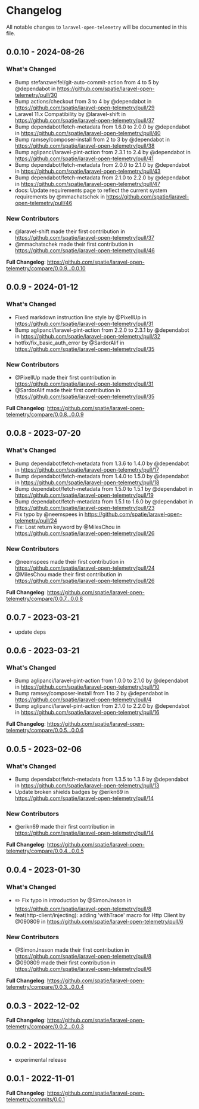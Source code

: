 # Changelog

All notable changes to `laravel-open-telemetry` will be documented in this file.

## 0.0.10 - 2024-08-26

### What's Changed

* Bump stefanzweifel/git-auto-commit-action from 4 to 5 by @dependabot in https://github.com/spatie/laravel-open-telemetry/pull/30
* Bump actions/checkout from 3 to 4 by @dependabot in https://github.com/spatie/laravel-open-telemetry/pull/29
* Laravel 11.x Compatibility by @laravel-shift in https://github.com/spatie/laravel-open-telemetry/pull/37
* Bump dependabot/fetch-metadata from 1.6.0 to 2.0.0 by @dependabot in https://github.com/spatie/laravel-open-telemetry/pull/40
* Bump ramsey/composer-install from 2 to 3 by @dependabot in https://github.com/spatie/laravel-open-telemetry/pull/38
* Bump aglipanci/laravel-pint-action from 2.3.1 to 2.4 by @dependabot in https://github.com/spatie/laravel-open-telemetry/pull/41
* Bump dependabot/fetch-metadata from 2.0.0 to 2.1.0 by @dependabot in https://github.com/spatie/laravel-open-telemetry/pull/43
* Bump dependabot/fetch-metadata from 2.1.0 to 2.2.0 by @dependabot in https://github.com/spatie/laravel-open-telemetry/pull/47
* docs: Update requirements page to reflect the current system requirements by @mmachatschek in https://github.com/spatie/laravel-open-telemetry/pull/46

### New Contributors

* @laravel-shift made their first contribution in https://github.com/spatie/laravel-open-telemetry/pull/37
* @mmachatschek made their first contribution in https://github.com/spatie/laravel-open-telemetry/pull/46

**Full Changelog**: https://github.com/spatie/laravel-open-telemetry/compare/0.0.9...0.0.10

## 0.0.9 - 2024-01-12

### What's Changed

* Fixed markdown instruction line style by @PixellUp in https://github.com/spatie/laravel-open-telemetry/pull/31
* Bump aglipanci/laravel-pint-action from 2.2.0 to 2.3.1 by @dependabot in https://github.com/spatie/laravel-open-telemetry/pull/32
* hotfix/fix_basic_auth_error by @SardorAlif in https://github.com/spatie/laravel-open-telemetry/pull/35

### New Contributors

* @PixellUp made their first contribution in https://github.com/spatie/laravel-open-telemetry/pull/31
* @SardorAlif made their first contribution in https://github.com/spatie/laravel-open-telemetry/pull/35

**Full Changelog**: https://github.com/spatie/laravel-open-telemetry/compare/0.0.8...0.0.9

## 0.0.8 - 2023-07-20

### What's Changed

- Bump dependabot/fetch-metadata from 1.3.6 to 1.4.0 by @dependabot in https://github.com/spatie/laravel-open-telemetry/pull/17
- Bump dependabot/fetch-metadata from 1.4.0 to 1.5.0 by @dependabot in https://github.com/spatie/laravel-open-telemetry/pull/18
- Bump dependabot/fetch-metadata from 1.5.0 to 1.5.1 by @dependabot in https://github.com/spatie/laravel-open-telemetry/pull/19
- Bump dependabot/fetch-metadata from 1.5.1 to 1.6.0 by @dependabot in https://github.com/spatie/laravel-open-telemetry/pull/23
- Fix typo by @neemspees in https://github.com/spatie/laravel-open-telemetry/pull/24
- Fix: Lost return keyword by @MilesChou in https://github.com/spatie/laravel-open-telemetry/pull/26

### New Contributors

- @neemspees made their first contribution in https://github.com/spatie/laravel-open-telemetry/pull/24
- @MilesChou made their first contribution in https://github.com/spatie/laravel-open-telemetry/pull/26

**Full Changelog**: https://github.com/spatie/laravel-open-telemetry/compare/0.0.7...0.0.8

## 0.0.7 - 2023-03-21

- update deps

## 0.0.6 - 2023-03-21

### What's Changed

- Bump aglipanci/laravel-pint-action from 1.0.0 to 2.1.0 by @dependabot in https://github.com/spatie/laravel-open-telemetry/pull/10
- Bump ramsey/composer-install from 1 to 2 by @dependabot in https://github.com/spatie/laravel-open-telemetry/pull/4
- Bump aglipanci/laravel-pint-action from 2.1.0 to 2.2.0 by @dependabot in https://github.com/spatie/laravel-open-telemetry/pull/16

**Full Changelog**: https://github.com/spatie/laravel-open-telemetry/compare/0.0.5...0.0.6

## 0.0.5 - 2023-02-06

### What's Changed

- Bump dependabot/fetch-metadata from 1.3.5 to 1.3.6 by @dependabot in https://github.com/spatie/laravel-open-telemetry/pull/13
- Update broken shields badges by @erikn69 in https://github.com/spatie/laravel-open-telemetry/pull/14

### New Contributors

- @erikn69 made their first contribution in https://github.com/spatie/laravel-open-telemetry/pull/14

**Full Changelog**: https://github.com/spatie/laravel-open-telemetry/compare/0.0.4...0.0.5

## 0.0.4 - 2023-01-30

### What's Changed

- ✏️ Fix typo in introduction by @SimonJnsson in https://github.com/spatie/laravel-open-telemetry/pull/8
- feat(http-client/injecting): adding 'withTrace' macro for Http Client by @090809 in https://github.com/spatie/laravel-open-telemetry/pull/6

### New Contributors

- @SimonJnsson made their first contribution in https://github.com/spatie/laravel-open-telemetry/pull/8
- @090809 made their first contribution in https://github.com/spatie/laravel-open-telemetry/pull/6

**Full Changelog**: https://github.com/spatie/laravel-open-telemetry/compare/0.0.3...0.0.4

## 0.0.3 - 2022-12-02

**Full Changelog**: https://github.com/spatie/laravel-open-telemetry/compare/0.0.2...0.0.3

## 0.0.2 - 2022-11-16

- experimental release

## 0.0.1 - 2022-11-01

**Full Changelog**: https://github.com/spatie/laravel-open-telemetry/commits/0.0.1
